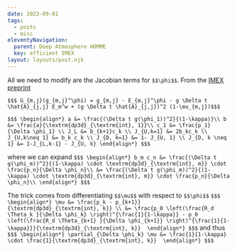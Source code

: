 ```yaml
---
date: 2023-09-01
tags:
  - posts
  - misc
eleventyNavigation:
  parent: Deep Atmosphere HOMME
  key: efficient IMEX
layout: layouts/post.njk
---
```


All we need to modify are the Jacobian terms for `$$\phi$$`. 
From the [IMEX preprint](https://arxiv.org/pdf/1906.07219.pdf)

`$$$ G_{m,j}(g_{m,j}^\phi) = g_{m,j} - E_{m,j}^\phi - g \Delta t \hat{A}_{j,j} E_m^w + (g \Delta t \hat{A}_{j,j})^2 (1-\mu_{m,j})$$$`



`$$$
\begin{align*}
  a &= \frac{(\Delta t g(\phi_1))^2}{(1-\kappa)}\\
  b &= \frac{a}{\textrm{dp3d}_{\textrm{int}, 1}}\\
  c_1 &= \frac{p_1}{\Delta \phi_1} \\
  J_L &= b_{k+1}c_k \\
  J_{U,k=1} &= 2b_kc_k \\
  J_{U,k\neq 1} &= b_k c_k \\
  J_{D, k=1} &= 1- J_{U, 1} \\
  J_{D, k \neq 1} &= 1-J_{L,k-1} - J_{U, k}
\end{align*}
$$$`

where we can expand
`$$$
\begin{align*}
  b_m c_n &= \frac{(\Delta t g(\phi_m))^2}{(1-\kappa) \cdot \textrm{dp3d}_{\textrm{int}, m}} \cdot \frac{p_n}{\Delta \phi_n}\\
  &= \frac{(\Delta t g(\phi_m))^2}{(1-\kappa) \cdot \textrm{dp3d}_{\textrm{int}, m}} \cdot \frac{p_n}{\Delta \phi_n}\\
\end{align*}
$$$`


The trick comes from differentiating `$$\mu$$` with respect to `$$\phi$$`
`$$$
\begin{align*}
  \mu &= \frac{p_k - p_{k+1}}{\textrm{dp3d}_{\textrm{int}, k}} \\
      &= \frac{p_0 \left(\frac{R_d \Theta_k }{\Delta \phi_k} \right)^{\frac{1}{1-\kappa}} - p_0 \left(\frac{R_d \Theta_{k+1} }{\Delta \phi_{k+1}} \right)^{\frac{1}{1-\kappa}}}{\textrm{dp3d}_{\textrm{int}, k}} 
\end{align*}
$$$`
and thus
`$$$
\begin{align*}
 \partial_{\Delta \phi_k} \mu &= \frac{1}{1-\kappa} \cdot \frac{1}{\textrm{dp3d}_{\textrm{int}, k}} 
\end{align*}
$$$`